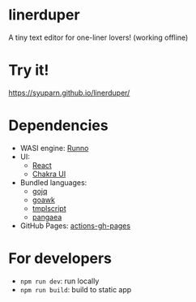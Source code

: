 # linerduper
A tiny text editor for one-liner lovers! (working offline)

# Try it!

https://syuparn.github.io/linerduper/

# Dependencies

- WASI engine: [Runno](https://runno.dev/#know-runno)
- UI:
  - [React](https://react.dev/)
  - [Chakra UI](https://chakra-ui.com/)
- Bundled languages:
  - [gojq](https://github.com/itchyny/gojq)
  - [goawk](https://github.com/benhoyt/goawk)
  - [tmplscript](https://github.com/Syuparn/tmplscript)
  - [pangaea](https://github.com/Syuparn/Pangaea)
- GitHub Pages: [actions-gh-pages](https://github.com/peaceiris/actions-gh-pages)

# For developers

- `npm run dev`: run locally
- `npm run build`: build to static app
